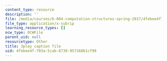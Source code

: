 ```yaml
---
content_type: resource
description: ''
file: /media/courses/6-004-computation-structures-spring-2017/4febee4f783a5cab8739957260b1cf99_fg6QYiiF_c8.vtt
file_type: application/x-subrip
learning_resource_types: []
ocw_type: OCWFile
parent_uid: null
resourcetype: Other
title: 3play caption file
uid: 4febee4f-783a-5cab-8739-957260b1cf99
---
```


